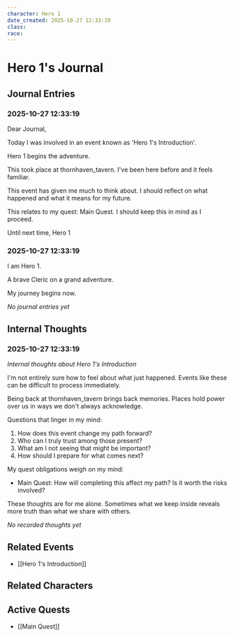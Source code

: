 ```yaml
---
character: Hero 1
date_created: 2025-10-27 12:33:19
class: 
race: 
---
```


# Hero 1's Journal

## Journal Entries
### 2025-10-27 12:33:19

Dear Journal,

Today I was involved in an event known as 'Hero 1's Introduction'.

Hero 1 begins the adventure.

This took place at thornhaven_tavern. I've been here before and it feels familiar. 

This event has given me much to think about. I should reflect on what happened and what it means for my future.

This relates to my quest: Main Quest. I should keep this in mind as I proceed.

Until next time,
Hero 1

### 2025-10-27 12:33:19

I am Hero 1.

A brave Cleric on a grand adventure.

My journey begins now.


*No journal entries yet*

## Internal Thoughts
### 2025-10-27 12:33:19

*Internal thoughts about Hero 1's Introduction*

I'm not entirely sure how to feel about what just happened. Events like these can be difficult to process immediately.

Being back at thornhaven_tavern brings back memories. Places hold power over us in ways we don't always acknowledge.

Questions that linger in my mind:

1. How does this event change my path forward?
2. Who can I truly trust among those present?
3. What am I not seeing that might be important?
4. How should I prepare for what comes next?

My quest obligations weigh on my mind:

- Main Quest: How will completing this affect my path? Is it worth the risks involved?

These thoughts are for me alone. Sometimes what we keep inside reveals more truth than what we share with others.


*No recorded thoughts yet*

## Related Events
- [[Hero 1's Introduction]]

## Related Characters

## Active Quests
- [[Main Quest]]
